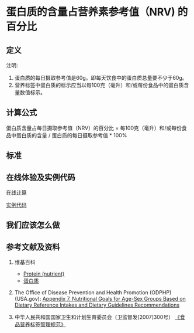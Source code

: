 # 蛋白质的含量占营养素参考值（NRV) 的百分比

## 定义

注明:

1. 蛋白质的每日摄取参考值是60g。即每天饮食中的蛋白质总量要不少于60g。
2. 营养标签中蛋白质的标示应当以每100克（毫升）和/或每份食品中的蛋白质含量数值标示。

## 计算公式

蛋白质含量占每日摄取参考值（NRV）的百分比 = 每100克（毫升）和/或每份食品中蛋白质的含量 / 蛋白质的每日摄取参考值 * 100%

## 标准

## 在线体验及实例代码

[在线计算](https://jsfiddle.net/quanbinn/vxpvy0na/)

[实例代码]()

## 我们应该怎么做

## 参考文献及资料

1. 维基百科
	- [Protein (nutrient)](https://en.wikipedia.org/wiki/Protein_(nutrient))
	- [蛋白质](https://zh.wikipedia.org/wiki/%E8%9B%8B%E7%99%BD%E8%B4%A8)

2. The Office of Disease Prevention and Health Promotion (ODPHP) (USA.gov): [Appendix 7. Nutritional Goals for Age-Sex Groups Based on Dietary Reference Intakes and Dietary Guidelines Recommendations](https://health.gov/dietaryguidelines/2015/guidelines/appendix-7/)

3. 中华人民共和国国家卫生和计划生育委员会（卫监督发[2007]300号） [《食品营养标签管理规范》](http://www.nhfpc.gov.cn/sps/s3593/200804/e6c1613d28004cf095546ab84723834b.shtml)
